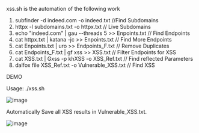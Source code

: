 xss.sh is the automation of the following work

1. subfinder -d indeed.com -o indeed.txt                                //Find Subdomains
2. httpx -l subdomains.txt -o httpx.txt                                 // Live Subdomains
3. echo "indeed.com" | gau --threads 5 >> Enpoints.txt                  // Find Endpoints
4. cat httpx.txt | katana -jc >> Enpoints.txt                           // Find More Endpoints  
5. cat Enpoints.txt | uro >> Endpoints_F.txt                            // Remove Duplicates
6. cat Endpoints_F.txt | gf xss >> XSS.txt                              // Filter Endpoints for XSS
7. cat XSS.txt | Gxss -p khXSS -o XSS_Ref.txt                           // Find reflected Parameters
8. dalfox file XSS_Ref.txt -o Vulnerable_XSS.txt                        // Find XSS

DEMO

Usage:
./xss.sh

![image](https://github.com/dirtycoder0124/xss/assets/16449867/480b5b4e-4fb8-45f6-81f3-2bb15fa4ad8c)

Automatically Save all XSS results in Vulnerable_XSS.txt.


![image](https://github.com/dirtycoder0124/xss/assets/16449867/4120e187-3c49-41cf-ab17-da2315f120e8)
